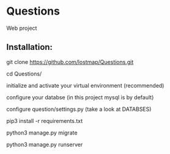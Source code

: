 # Questions
Web project
## Installation:
git clone https://github.com/lostmap/Questions.git

cd Questions/

initialize and activate your virtual environment (recommended)

configure your databse (in this project mysql is by default)

configure question/settings.py (take a look at DATABSES)

pip3 install -r requirements.txt

python3 manage.py migrate

python3 manage.py runserver
